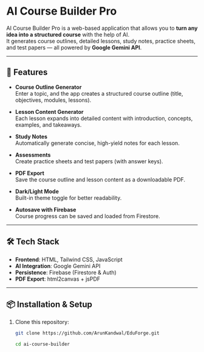 # AI Course Builder Pro

AI Course Builder Pro is a web-based application that allows you to **turn any idea into a structured course** with the help of AI.  
It generates course outlines, detailed lessons, study notes, practice sheets, and test papers — all powered by **Google Gemini API**.

---

## 🚀 Features

- **Course Outline Generator**  
  Enter a topic, and the app creates a structured course outline (title, objectives, modules, lessons).

- **Lesson Content Generator**  
  Each lesson expands into detailed content with introduction, concepts, examples, and takeaways.

- **Study Notes**  
  Automatically generate concise, high-yield notes for each lesson.

- **Assessments**  
  Create practice sheets and test papers (with answer keys).

- **PDF Export**  
  Save the course outline and lesson content as a downloadable PDF.

- **Dark/Light Mode**  
  Built-in theme toggle for better readability.

- **Autosave with Firebase**  
  Course progress can be saved and loaded from Firestore.

---

## 🛠️ Tech Stack

- **Frontend**: HTML, Tailwind CSS, JavaScript  
- **AI Integration**: Google Gemini API  
- **Persistence**: Firebase (Firestore & Auth)  
- **PDF Export**: html2canvas + jsPDF  

---

## 📦 Installation & Setup

1. Clone this repository:
   ```bash
   git clone https://github.com/ArunKandwal/EduForge.git

   cd ai-course-builder
